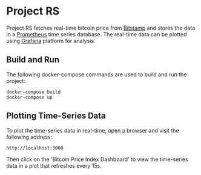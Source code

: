 # Project RS
Project RS fetches real-time bitcoin price from [Bitstamp](https://www.bitstamp.net/) and stores the data in a [Prometheus](https://prometheus.io/) time series database. The real-time data can be plotted using [Grafana](https://grafana.com/) platform for analysis. 

## Build and Run
The following docker-compose commands are used to build and run the project:
```
docker-compose build
docker-compose up
```
## Plotting Time-Series Data
To plot the time-series data in real-time, open a browser and visit the following address:
```
http://localhost:3000
```
Then click on the 'Bitcoin Price Index Dashboard' to view the time-series data in a plot that refreshes every 15s.
